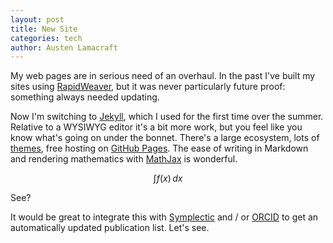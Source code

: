 ```yaml
---
layout: post
title: New Site
categories: tech
author: Austen Lamacraft
---
```


My web pages are in serious need of an overhaul. In the past I've built my sites using [RapidWeaver](https://www.realmacsoftware.com/rapidweaver/), but it was never particularly future proof: something always needed updating.

Now I'm switching to [Jekyll](https://jekyllrb.com), which I used for the first time over the summer. Relative to a WYSIWYG editor it's a bit more work, but you feel like you know what's going on under the bonnet. There's a large ecosystem, lots of [themes](http://themes.jekyllrc.org), free hosting on [GitHub Pages](https://pages.github.com). The ease of writing in Markdown and rendering mathematics with [MathJax](https://www.mathjax.org) is wonderful.

$$
\int f(x)\,dx
$$

See?

It would be great to integrate this with [Symplectic](https://symplectic.admin.cam.ac.uk) and / or [ORCID](http://orcid.org) to get an automatically updated publication list. Let's see.
